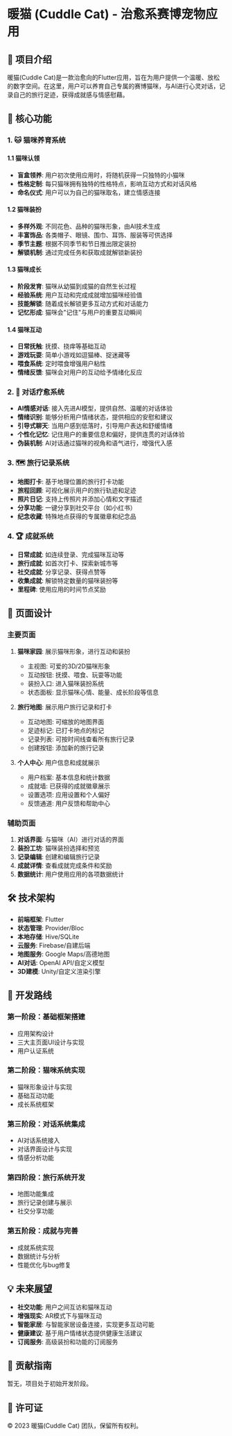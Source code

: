 # 暖猫 (Cuddle Cat) - 治愈系赛博宠物应用

## 📝 项目介绍

暖猫(Cuddle Cat)是一款治愈向的Flutter应用，旨在为用户提供一个温暖、放松的数字空间。在这里，用户可以养育自己专属的赛博猫咪，与AI进行心灵对话，记录自己的旅行足迹，获得成就感与情感慰藉。

## 🌟 核心功能

### 1. 🐱 猫咪养育系统

#### 1.1 猫咪认领
- **盲盒领养**: 用户初次使用应用时，将随机获得一只独特的小猫咪
- **性格定制**: 每只猫咪拥有独特的性格特点，影响互动方式和对话风格
- **命名仪式**: 用户可以为自己的猫咪取名，建立情感连接

#### 1.2 猫咪装扮
- **多样外观**: 不同花色、品种的猫咪形象，由AI技术生成
- **丰富饰品**: 各类帽子、眼镜、围巾、耳饰、服装等可供选择
- **季节主题**: 根据不同季节和节日推出限定装扮
- **解锁机制**: 通过完成任务和获取成就解锁新装扮

#### 1.3 猫咪成长
- **阶段发育**: 猫咪从幼猫到成猫的自然生长过程
- **经验系统**: 用户互动和完成成就增加猫咪经验值
- **技能解锁**: 随着成长解锁更多互动方式和对话能力
- **记忆形成**: 猫咪会"记住"与用户的重要互动瞬间

#### 1.4 猫咪互动
- **日常抚触**: 抚摸、挠痒等基础互动
- **游戏玩耍**: 简单小游戏如逗猫棒、捉迷藏等
- **喂食系统**: 定时喂食增强用户粘性
- **情绪反馈**: 猫咪会对用户的互动给予情绪化反应

### 2. 💬 对话疗愈系统
- **AI情感对话**: 接入先进AI模型，提供自然、温暖的对话体验
- **情绪识别**: 能够分析用户情绪状态，提供相应的安慰和建议
- **引导式聊天**: 当用户感到低落时，引导用户表达和舒缓情绪
- **个性化记忆**: 记住用户的重要信息和偏好，提供连贯的对话体验
- **伪装机制**: AI对话通过猫咪的视角和语气进行，增强代入感

### 3. 🗺️ 旅行记录系统
- **地图打卡**: 基于地理位置的旅行打卡功能
- **旅程回顾**: 可视化展示用户的旅行轨迹和足迹
- **照片日记**: 支持上传照片并添加心情和文字描述
- **分享功能**: 一键分享到社交平台（如小红书）
- **纪念收藏**: 特殊地点获得的专属徽章和纪念品

### 4. 🏆 成就系统
- **日常成就**: 如连续登录、完成猫咪互动等
- **旅行成就**: 如首次打卡、探索新城市等
- **社交成就**: 分享记录、获得点赞等
- **收集成就**: 解锁特定数量的猫咪装扮等
- **里程碑**: 使用应用的时间节点奖励

## 📱 页面设计

### 主要页面
1. **猫咪家园**: 展示猫咪形象，进行互动和装扮
   - 主视图: 可爱的3D/2D猫咪形象
   - 互动按钮: 抚摸、喂食、玩耍等功能
   - 装扮入口: 进入猫咪装扮系统
   - 状态面板: 显示猫咪心情、能量、成长阶段等信息

2. **旅行地图**: 展示用户旅行记录和打卡
   - 互动地图: 可缩放的地图界面
   - 足迹标记: 已打卡地点的标记
   - 记录列表: 可按时间线查看所有旅行记录
   - 创建按钮: 添加新的旅行记录

3. **个人中心**: 用户信息和成就展示
   - 用户档案: 基本信息和统计数据
   - 成就墙: 已获得的成就徽章展示
   - 设置选项: 应用设置和个人偏好
   - 反馈通道: 用户反馈和帮助中心

### 辅助页面
1. **对话界面**: 与猫咪（AI）进行对话的界面
2. **装扮工坊**: 猫咪装扮选择和预览
3. **记录编辑**: 创建和编辑旅行记录
4. **成就详情**: 查看成就完成条件和奖励
5. **数据统计**: 用户使用应用的各项数据统计

## 🛠️ 技术架构

- **前端框架**: Flutter
- **状态管理**: Provider/Bloc
- **本地存储**: Hive/SQLite
- **云服务**: Firebase/自建后端
- **地图服务**: Google Maps/高德地图
- **AI对话**: OpenAI API/自定义模型
- **3D建模**: Unity/自定义渲染引擎

## 📅 开发路线

### 第一阶段：基础框架搭建
- 应用架构设计
- 三大主页面UI设计与实现
- 用户认证系统

### 第二阶段：猫咪系统实现
- 猫咪形象设计与实现
- 基础互动功能
- 成长系统框架

### 第三阶段：对话系统集成
- AI对话系统接入
- 对话界面设计与实现
- 情感分析功能

### 第四阶段：旅行系统开发
- 地图功能集成
- 旅行记录创建与展示
- 社交分享功能

### 第五阶段：成就与完善
- 成就系统实现
- 数据统计与分析
- 性能优化与bug修复

## 💡 未来展望

- **社交功能**: 用户之间互访和猫咪互动
- **增强现实**: AR模式下与猫咪互动
- **智能家居**: 与智能家居设备连接，实现更多互动可能
- **健康建议**: 基于用户情绪状态提供健康生活建议
- **订阅服务**: 高级装扮和功能的订阅服务

## 📌 贡献指南

暂无，项目处于初始开发阶段。

## 📄 许可证

© 2023 暖猫(Cuddle Cat) 团队，保留所有权利。 